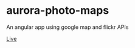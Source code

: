 # aurora-photo-maps
An angular app using google map and flickr APIs

[Live](http://matthiaskern.github.io/aurora-photo-maps)
